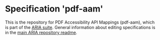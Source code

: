 
# Specification 'pdf-aam'

This is the repository for PDF Accessibility API Mappings (pdf-aam), which is part of the [ARIA suite](https://www.w3.org/WAI/ARIA/deliverables). General information about editing specifications is in the [main ARIA repository readme](https://github.com/w3c/aria/).
